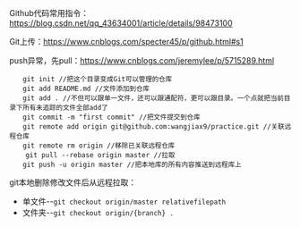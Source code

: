 Github代码常用指令：https://blog.csdn.net/qq_43634001/article/details/98473100

Git上传：https://www.cnblogs.com/specter45/p/github.html#s1

push异常，先pull：https://www.cnblogs.com/jeremylee/p/5715289.html

```
　　git init //把这个目录变成Git可以管理的仓库
　　git add README.md //文件添加到仓库
　　git add . //不但可以跟单一文件，还可以跟通配符，更可以跟目录。一个点就把当前目录下所有未追踪的文件全部add了 
　　git commit -m "first commit" //把文件提交到仓库
　　git remote add origin git@github.com:wangjiax9/practice.git //关联远程仓库
　　git remote rm origin //移除已关联远程仓库
    git pull --rebase origin master //拉取
　　git push -u origin master //把本地库的所有内容推送到远程库上
```

git本地删除修改文件后从远程拉取：
* 单文件--`git checkout origin/master relativefilepath`
* 文件夹--`git checkout origin/{branch} .`
